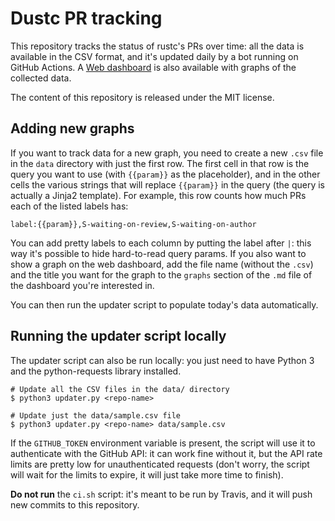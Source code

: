 # Dustc PR tracking

This repository tracks the status of rustc's PRs over time: all the data is
available in the CSV format, and it's updated daily by a bot running on GitHub
Actions. A [Web dashboard](https://rust-lang.github.io/rustc-pr-tracking/) is
also available with graphs of the collected data.

The content of this repository is released under the MIT license.

## Adding new graphs

If you want to track data for a new graph, you need to create a new `.csv` file
in the `data` directory with just the first row. The first cell in that row is
the query you want to use (with `{{param}}` as the placeholder), and in the
other cells the various strings that will replace `{{param}}` in the query (the
query is actually a Jinja2 template). For example, this row counts how much PRs
each of the listed labels has:

```
label:{{param}},S-waiting-on-review,S-waiting-on-author
```

You can add pretty labels to each column by putting the label after `|`: this
way it's possible to hide hard-to-read query params. If you also want to show a
graph on the web dashboard, add the file name (without the `.csv`) and the
title you want for the graph to the `graphs` section of the `.md` file of the
dashboard you're interested in.

You can then run the updater script to populate today's data automatically.

## Running the updater script locally

The updater script can also be run locally: you just need to have Python 3 and
the python-requests library installed.

```
# Update all the CSV files in the data/ directory
$ python3 updater.py <repo-name>

# Update just the data/sample.csv file
$ python3 updater.py <repo-name> data/sample.csv
```

If the `GITHUB_TOKEN` environment variable is present, the script will use it
to authenticate with the GitHub API: it can work fine without it, but the API
rate limits are pretty low for unauthenticated requests (don't worry, the
script will wait for the limits to expire, it will just take more time to
finish).

**Do not run** the `ci.sh` script: it's meant to be run by Travis, and it will
push new commits to this repository.
